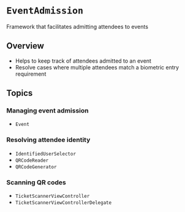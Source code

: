 # ``EventAdmission``

Framework that facilitates admitting attendees to events

## Overview

- Helps to keep track of attendees admitted to an event
- Resolve cases where multiple attendees match a biometric entry requirement

## Topics

### Managing event admission

- ``Event``

### Resolving attendee identity

- ``IdentifiedUserSelector``
- ``QRCodeReader``
- ``QRCodeGenerator``

### Scanning QR codes

- ``TicketScannerViewController``
- ``TicketScannerViewControllerDelegate``
